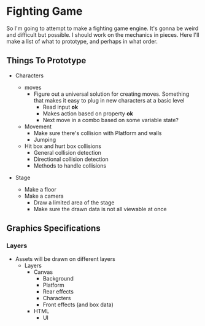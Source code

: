 # Fighting Game

So I'm going to attempt to make a fighting game engine. It's gonna be weird and difficult but possible.
I should work on the mechanics in pieces. Here I'll make a list of what to prototype, and perhaps in what order.

## Things To Prototype

- Characters
  - moves
    - Figure out a universal solution for creating moves. Something that makes it easy to plug in new characters at a basic level
      - Read input **ok**
      - Makes action based on property **ok**
      - Next move in a combo based on some variable state?
  - Movement
    - Make sure there's collision with Platform and walls
    - Jumping
  - Hit box and hurt box collisions
    - General collision detection
    - Directional collision detection
    - Methods to handle collisions

- Stage
  - Make a floor
  - Make a camera
    - Draw a limited area of the stage
    - Make sure the drawn data is not all viewable at once

## Graphics Specifications

### Layers

- Assets will be drawn on different layers
  - Layers
    - Canvas
      - Background
      - Platform
      - Rear effects
      - Characters
      - Front effects (and box data)
    - HTML
      - UI
